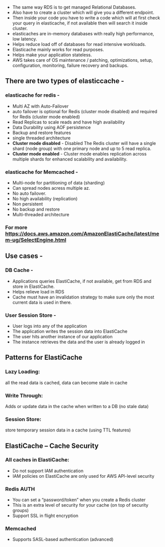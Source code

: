 - The same way RDS is to get managed Relational Databases.
- Also have to create a cluster which will give you a different endpoint. 
- Then inside your code you have to write a code which will at first check your query in elasticache, if not available then will search it inside cluster.
- elasticaches are in-memory databases with really high performance, low latency.
- Helps reduce load off of databases for read intensive workloads.
- Elasticache mainly works for read purposes.
- Helps make your application stateless.
- AWS takes care of OS maintenance / patching, optimizations, setup, configuration, monitoring, failure recovery and backups.
## There are two types of elasticcache -
### elasticache for redis -
- Multi AZ with Auto-Failover
- auto failover is optional for Redis (cluster mode disabled) and required for Redis (cluster mode enabled)
- Read Replicas to scale reads and have high availability
- Data Durability using AOF persistence
- Backup and restore features
- single threaded architecture
- **Cluster mode disabled** - Disabled The Redis cluster will have a single shard (node group) with one primary node and up to 5 read replica.
- **Cluster mode enabled** - Cluster mode enables replication across multiple shards for enhanced scalability and availability.




### elasticache for Memcached -
- Multi-node for partitioning of data (sharding)
- Can spread nodes acress multiple az.
- No auto failover.
- No high availability (replication)
- Non persistent
- No backup and restore
- Multi-threaded architecture
### For more https://docs.aws.amazon.com/AmazonElastiCache/latest/mem-ug/SelectEngine.html
## Use cases -
### DB Cache -
- Applications queries ElastiCache, if not available, get from RDS and store in ElastiCache.
- Helps relieve load in RDS
- Cache must have an invalidation strategy to make sure only the most current data is used in there.
### User Session Store -
- User logs into any of the application
- The application writes the session data into ElastiCache
- The user hits another instance of our application
- The instance retrieves the data and the user is already logged in

## Patterns for ElastiCache
### Lazy Loading: 
all the read data is cached, data can become stale in cache
### Write Through:
Adds or update data in the cache when written to a DB (no stale data)
### Session Store: 
store temporary session data in a cache (using TTL features)


## ElastiCache – Cache Security
### All caches in ElastiCache:
- Do not support IAM authentication
- IAM policies on ElastiCache are only used for AWS API-level security
### Redis AUTH
- You can set a “password/token” when you create a Redis cluster
- This is an extra level of security for your cache (on top of security groups)
- Support SSL in flight encryption
### Memcached
- Supports SASL-based authentication (advanced)

